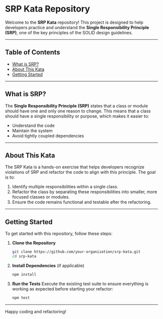 # SRP Kata Repository

Welcome to the **SRP Kata** repository! This project is designed to help developers practice and understand the **Single Responsibility Principle (SRP)**, one of the key principles of the SOLID design guidelines.

---

## Table of Contents
- [What is SRP?](#what-is-srp)
- [About This Kata](#about-this-kata)
- [Getting Started](#getting-started)

---

## What is SRP?

The **Single Responsibility Principle (SRP)** states that a class or module should have one and only one reason to change. This means that a class should have a single responsibility or purpose, which makes it easier to:
- Understand the code
- Maintain the system
- Avoid tightly coupled dependencies

---

## About This Kata

The SRP Kata is a hands-on exercise that helps developers recognize violations of SRP and refactor the code to align with this principle. The goal is to:

1. Identify multiple responsibilities within a single class.
2. Refactor the class by separating these responsibilities into smaller, more focused classes or modules.
3. Ensure the code remains functional and testable after the refactoring.

---

## Getting Started

To get started with this repository, follow these steps:

1. **Clone the Repository**
   ```bash
   git clone https://github.com/your-organization/srp-kata.git
   cd srp-kata
   ```

2. **Install Dependencies** (if applicable)
   ```bash
   npm install
   ```

3. **Run the Tests**
   Execute the existing test suite to ensure everything is working as expected before starting your refactor:
   ```bash
   npm test
   ```

---

Happy coding and refactoring!

